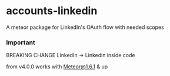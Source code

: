 accounts-linkedin
============================

A meteor package for LinkedIn's OAuth flow with needed scopes

### Important
BREAKING CHANGE LinkedIn -> Linkedin inside code

from v4.0.0 works with Meteor@1.6.1 & up
